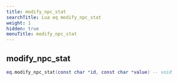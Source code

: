 ```yaml
---
title: modify_npc_stat
searchTitle: Lua eq modify_npc_stat
weight: 1
hidden: true
menuTitle: modify_npc_stat
---
```

## modify_npc_stat
```lua
eq.modify_npc_stat(const char *id, const char *value) -- void
```